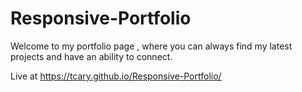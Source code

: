 # Responsive-Portfolio

Welcome to my portfolio page , where you can always find my latest projects and have an ability to connect.

Live at https://tcary.github.io/Responsive-Portfolio/
